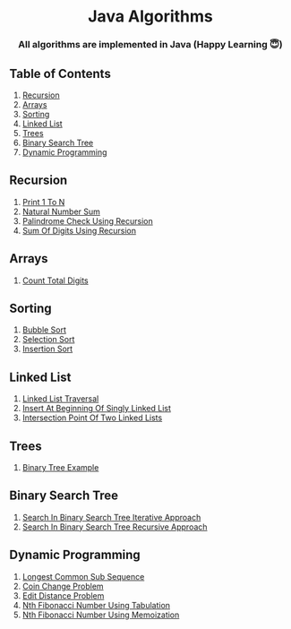 <h1 align="center">
  Java Algorithms 
  <br>
</h1>

<h3 align="center">All algorithms are implemented in Java (Happy Learning 😇)</h3>

## Table of Contents ##
1. [Recursion](#Recursion)
2. [Arrays](#Arrays)
3. [Sorting](#Sorting)
4. [Linked List](#Linked-List)
5. [Trees](#Trees)
6. [Binary Search Tree](#Binary-Search-Tree)
7. [Dynamic Programming](#Dynamic-Programming)


## Recursion ##
1. [Print 1 To N](https://github.com/pwnmahto/java-algorithms/blob/main/src/main/java/com/algorithms/recursion/Print1ToN.java)
1. [Natural Number Sum](https://github.com/pwnmahto/java-algorithms/blob/main/src/main/java/com/algorithms/recursion/NaturalNumberSum.java)
1. [Palindrome Check Using Recursion](https://github.com/pwnmahto/java-algorithms/blob/main/src/main/java/com/algorithms/recursion/PalindromeCheckUsingRecursion.java)
1. [Sum Of Digits Using Recursion](https://github.com/pwnmahto/java-algorithms/blob/main/src/main/java/com/algorithms/recursion/SumOfDigitsUsingRecursion.java)

## Arrays ##
1. [Count Total Digits](https://github.com/pwnmahto/java-algorithms/blob/main/src/main/java/com/algorithms/arrays/CountTotalDigits.java)

## Sorting ##
1. [Bubble Sort](https://github.com/pwnmahto/java-algorithms/blob/main/src/main/java/com/algorithms/sorting/BubbleSort.java)
1. [Selection Sort](https://github.com/pwnmahto/java-algorithms/blob/main/src/main/java/com/algorithms/sorting/SelectionSort.java)
1. [Insertion Sort](https://github.com/pwnmahto/java-algorithms/blob/main/src/main/java/com/algorithms/sorting/InsertionSort.java)

## Linked List ##
1. [Linked List Traversal](https://github.com/pwnmahto/java-algorithms/blob/main/src/main/java/com/algorithms/linkedlist/LinkedListTraversal.java)
1. [Insert At Beginning Of Singly Linked List](https://github.com/pwnmahto/java-algorithms/blob/main/src/main/java/com/algorithms/linkedlist/InsertAtBeginningOfSinglyLinkedList.java)
1. [Intersection Point Of Two Linked Lists](https://github.com/pwnmahto/java-algorithms/blob/main/src/main/java/com/algorithms/linkedlist/IntersectionPointOfTwoLinkedLists.java)

## Trees ##
1. [Binary Tree Example](https://github.com/pwnmahto/java-algorithms/blob/main/src/main/java/com/algorithms/trees/BinaryTreeExample.java)

## Binary Search Tree ##
1. [Search In Binary Search Tree Iterative Approach](https://github.com/pwnmahto/java-algorithms/blob/main/src/main/java/com/algorithms/binarysearchtree/SearchInBinarySearchTreeIterativeApproach.java)
1. [Search In Binary Search Tree Recursive Approach](https://github.com/pwnmahto/java-algorithms/blob/main/src/main/java/com/algorithms/binarysearchtree/SearchInBinarySearchTreeRecursiveApproach.java)

## Dynamic Programming ##
1. [Longest Common Sub Sequence](https://github.com/pwnmahto/java-algorithms/blob/main/src/main/java/com/algorithms/dynamicprogramming/LongestCommonSubSequence.java)
1. [Coin Change Problem](https://github.com/pwnmahto/java-algorithms/blob/main/src/main/java/com/algorithms/dynamicprogramming/CoinChangeProblem.java)
1. [Edit Distance Problem](https://github.com/pwnmahto/java-algorithms/blob/main/src/main/java/com/algorithms/dynamicprogramming/EditDistanceProblem.java)
1. [Nth Fibonacci Number Using Tabulation](https://github.com/pwnmahto/java-algorithms/blob/main/src/main/java/com/algorithms/dynamicprogramming/NthFibonacciNumberUsingTabulation.java)
1. [Nth Fibonacci Number Using Memoization](https://github.com/pwnmahto/java-algorithms/blob/main/src/main/java/com/algorithms/dynamicprogramming/NthFibonacciNumberUsingMemoization.java)

